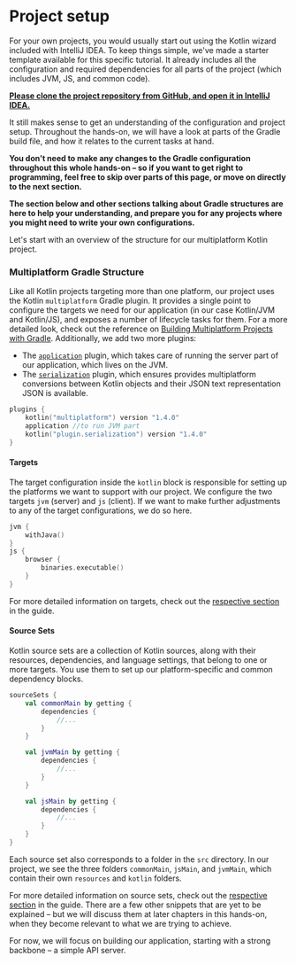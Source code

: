 # Project setup

For your own projects, you would usually start out using the Kotlin wizard included with IntelliJ IDEA. To keep things simple, we've made a starter template available for this specific tutorial. It already includes all the configuration and required dependencies for all parts of the project (which includes JVM, JS, and common code).

[**Please clone the project repository from GitHub, and open it in IntelliJ IDEA.**](https://github.com/kotlin-hands-on/jvm-js-fullstack)

It still makes sense to get an understanding of the configuration and project setup. Throughout the hands-on, we will have a look at parts of the Gradle build file, and how it relates to the current tasks at hand.

**You don't need to make any changes to the Gradle configuration throughout this whole hands-on – so if you want to get right to programming, feel free to skip over parts of this page, or move on directly to the next section.**

**The section below and other sections talking about Gradle structures are here to help your understanding, and prepare you for any projects where you might need to write your own configurations.**

Let's start with an overview of the structure for our multiplatform Kotlin project.

### Multiplatform Gradle Structure

Like all Kotlin projects targeting more than one platform, our project uses the Kotlin `multiplatform` Gradle plugin. It provides a single point to configure the targets we need for our application (in our case Kotlin/JVM and Kotlin/JS), and exposes a number of lifecycle tasks for them. For a more detailed look, check out the reference on [Building Multiplatform Projects with Gradle](https://kotlinlang.org/docs/mpp-intro.html). Additionally, we add two more plugins:

- The [`application`](https://docs.gradle.org/current/userguide/application_plugin.html) plugin, which takes care of running the server part of our application, which lives on the JVM.
- The [`serialization`](https://github.com/Kotlin/kotlinx.serialization#gradle) plugin, which ensures provides multiplatform conversions between Kotlin objects and their JSON text representation JSON is available.

```kotlin
plugins {
    kotlin("multiplatform") version "1.4.0"
    application //to run JVM part
    kotlin("plugin.serialization") version "1.4.0"
}
```

#### Targets

The target configuration inside the `kotlin` block is responsible for setting up the platforms we want to support with our project. We configure the two targets `jvm` (server) and `js` (client). If we want to make further adjustments to any of the target configurations, we do so here.

```kotlin
jvm {
    withJava()
}
js {
    browser {
        binaries.executable()
    }
}
```

For more detailed information on targets, check out the [respective section](https://kotlinlang.org/docs/reference/mpp-discover-project.html#targets) in the guide.

#### Source Sets

Kotlin source sets are a collection of Kotlin sources, along with their resources, dependencies, and language settings, that belong to one or more targets. You use them to set up our platform-specific and common dependency blocks.

```kotlin
sourceSets {
    val commonMain by getting {
        dependencies {
            //...
        }
    }

    val jvmMain by getting {
        dependencies {
            //...
        }
    }

    val jsMain by getting {
        dependencies {
            //...
        }
    }
}
```

Each source set also corresponds to a folder in the `src` directory. In our project, we see the three folders `commonMain`, `jsMain`, and `jvmMain`, which contain their own `resources` and `kotlin` folders.

For more detailed information on source sets, check out the [respective section](https://kotlinlang.org/docs/reference/mpp-discover-project.html#source-sets) in the guide. There are a few other snippets that are yet to be explained – but we will discuss them at later chapters in this hands-on, when they become relevant to what we are trying to achieve.

For now, we will focus on building our application, starting with a strong backbone – a simple API server.